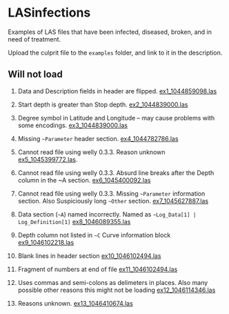 # LASinfections
Examples of LAS files that have been infected, diseased, broken, and in need of treatment.

Upload the culprit file to the `examples` folder, and link to it in the description.

## Will not load

1. Data and Description fields in header are flipped. [ex1_1044859098.las](examples/ex1_1044859098.las)

2. Start depth is greater than Stop depth. [ex2_1044839000.las](examples/ex2_1044839000.las)

3. Degree symbol in Latitude and Longitude – may cause problems with some encodings. [ex3_1044839000.las](examples/ex2_1044839000.las)

4. Missing `~Parameter` header section. [ex4_1044782786.las](examples/ex4_1044782786.las)

5. Cannot read file using welly 0.3.3. Reason unknown [ex5_1045399772.las](examples/ex5_1045399772.las).

6. Cannot read file using welly 0.3.3. Absurd line breaks after the Depth column in the ~A section. [ex6_1045400092.las](examples/ex6_1045400092.las)

7. Cannot read file using welly 0.3.3. Missing `~Parameter` information section. Also Suspiciously long `~Other` section. [ex7_1045627887.las](examples/ex7_1045627887.las)

8. Data section (`~A`) named incorrectly. Named as `~Log_Data[1] | Log_Definition[1]` [ex8_1046089355.las](examples/ex8_1046089355.las)

9. Depth column not listed in `~C` Curve information block [ex9_1046102218.las](examples/ex9_1046102218.las)

10. Blank lines in header section [ex10_1046102494.las](examples/ex10_1046102494.las)

11. Fragment of numbers at end of file [ex11_1046102494.las](examples/ex11_1046102494.las)

12. Uses commas and semi-colons as delimeters in places. Also many possible other reasons this might not be loading [ex12_1046114346.las](examples/ex12_1046114346.las)

13. Reasons unknown. [ex13_1046410674.las](examples/ex13_1046410674.las)

